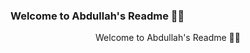### Welcome to Abdullah's Readme 🚶‍♂️

<!--
**Dementor28/Dementor28** is a ✨ _special_ ✨ repository because its `README.md` (this file) appears on your GitHub profile.

Here are some ideas to get you started:

- 🔭 I’m currently working on ...
- 🌱 I’m currently learning ...
- 👯 I’m looking to collaborate on ...
- 🤔 I’m looking for help with ...
- 💬 Ask me about ...
- 📫 How to reach me: ...
- 😄 Pronouns: ...
- ⚡ Fun fact: ...
-->
<div align='center'>
  <p> Welcome to Abdullah's Readme 🚶‍♂️</p>
<!--  Linkedin Logo  -->
<p align='center'>
  <a href="https://www.linkedin.com/in/abdullah-11503025b">
    <i class="fa-brands fa-linkedin fa-sm" style="color: #12161c;"height="30" src="https://fontawesome.com/icons/linkedin?f=brands&s=solid&sz=sm&pc=%2312161c">
      
  </a>
</p>
  </i>

</div>

